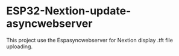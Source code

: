 # ESP32-Nextion-update-asyncwebserver

This project use the Espasyncwebserver for Nextion display .tft file uploading. 

